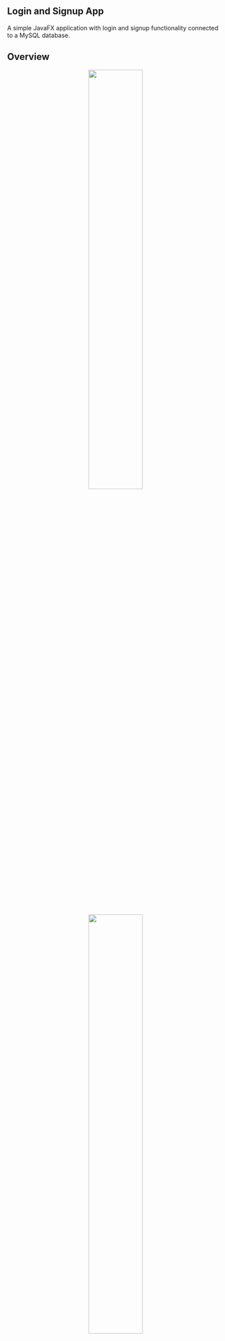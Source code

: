 ## Login and Signup App 

A simple JavaFX application with login and signup functionality connected to a MySQL database.

## Overview
<p align="center">
<img width="50%" length="50%" align="center" src="https://github.com/user-attachments/assets/f1346a46-6a69-49c4-9efd-71b8cdb84631">
</p>

<p align="center">
<img width="50%" length="50%" align="center" src="https://github.com/user-attachments/assets/35fa1fbd-2058-42ad-8869-edfb32ed30f2">
</p>

## Features 

- **Login**: Validate user credentials. 
- **Signup**: Create new accounts.
- **MySQL Integration**: Stores and retrieves user data.
- **Interactive UI**: Drag-and-drop window movement and responsive design.


